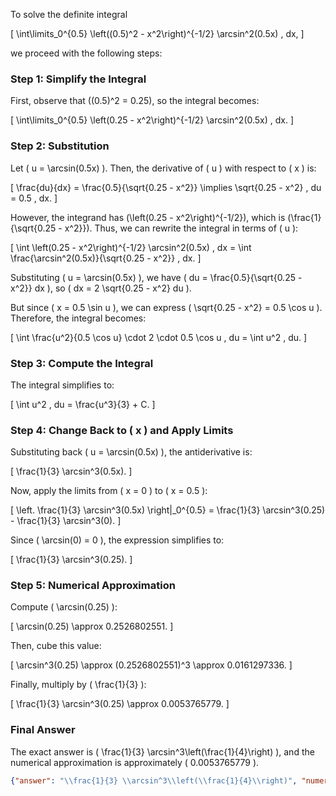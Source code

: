 To solve the definite integral 

\[
\int\limits_0^{0.5} \left((0.5)^2 - x^2\right)^{-1/2} \arcsin^2(0.5x) \, dx,
\]

we proceed with the following steps:

### Step 1: Simplify the Integral
First, observe that \((0.5)^2 = 0.25\), so the integral becomes:

\[
\int\limits_0^{0.5} \left(0.25 - x^2\right)^{-1/2} \arcsin^2(0.5x) \, dx.
\]

### Step 2: Substitution
Let \( u = \arcsin(0.5x) \). Then, the derivative of \( u \) with respect to \( x \) is:

\[
\frac{du}{dx} = \frac{0.5}{\sqrt{0.25 - x^2}} \implies \sqrt{0.25 - x^2} \, du = 0.5 \, dx.
\]

However, the integrand has \(\left(0.25 - x^2\right)^{-1/2}\), which is \(\frac{1}{\sqrt{0.25 - x^2}}\). Thus, we can rewrite the integral in terms of \( u \):

\[
\int \left(0.25 - x^2\right)^{-1/2} \arcsin^2(0.5x) \, dx = \int \frac{\arcsin^2(0.5x)}{\sqrt{0.25 - x^2}} \, dx.
\]

Substituting \( u = \arcsin(0.5x) \), we have \( du = \frac{0.5}{\sqrt{0.25 - x^2}} dx \), so \( dx = 2 \sqrt{0.25 - x^2} du \). 

But since \( x = 0.5 \sin u \), we can express \( \sqrt{0.25 - x^2} = 0.5 \cos u \). Therefore, the integral becomes:

\[
\int \frac{u^2}{0.5 \cos u} \cdot 2 \cdot 0.5 \cos u \, du = \int u^2 \, du.
\]

### Step 3: Compute the Integral
The integral simplifies to:

\[
\int u^2 \, du = \frac{u^3}{3} + C.
\]

### Step 4: Change Back to \( x \) and Apply Limits
Substituting back \( u = \arcsin(0.5x) \), the antiderivative is:

\[
\frac{1}{3} \arcsin^3(0.5x).
\]

Now, apply the limits from \( x = 0 \) to \( x = 0.5 \):

\[
\left. \frac{1}{3} \arcsin^3(0.5x) \right|_0^{0.5} = \frac{1}{3} \arcsin^3(0.25) - \frac{1}{3} \arcsin^3(0).
\]

Since \( \arcsin(0) = 0 \), the expression simplifies to:

\[
\frac{1}{3} \arcsin^3(0.25).
\]

### Step 5: Numerical Approximation
Compute \( \arcsin(0.25) \):

\[
\arcsin(0.25) \approx 0.2526802551.
\]

Then, cube this value:

\[
\arcsin^3(0.25) \approx (0.2526802551)^3 \approx 0.0161297336.
\]

Finally, multiply by \( \frac{1}{3} \):

\[
\frac{1}{3} \arcsin^3(0.25) \approx 0.0053765779.
\]

### Final Answer
The exact answer is \( \frac{1}{3} \arcsin^3\left(\frac{1}{4}\right) \), and the numerical approximation is approximately \( 0.0053765779 \).

```json
{"answer": "\\frac{1}{3} \\arcsin^3\\left(\\frac{1}{4}\\right)", "numerical_answer": "0.0053765779"}
```